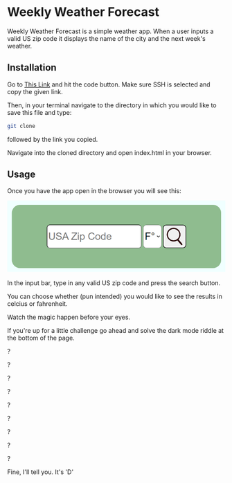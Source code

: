 # Weekly Weather Forecast

Weekly Weather Forecast is a simple weather app. When a user inputs a valid US zip code it displays the name of the city and the next week's weather.

## Installation

Go to [This Link](https://github.com/mkugel123/phase-1-project) and hit the code button. 
Make sure SSH is selected and copy the given link.

Then, in your terminal navigate to the directory in which you would like to save this file and type:

```bash
git clone
```
followed by the link you copied.

Navigate into the cloned directory and open index.html in your browser.
## Usage

Once you have the app open in the browser you will see this:  

![Input Bar](src/input.png)

In the input bar, type in any valid US zip code and press the search button.

You can choose whether (pun intended) you would like to see the results in celcius or fahrenheit.

Watch the magic happen before your eyes.



If you're up for a little challenge go ahead and solve the dark mode riddle at the bottom of the page.

?

?

?

?

?

?

?

?

?

Fine, I'll tell you. It's 'D'
